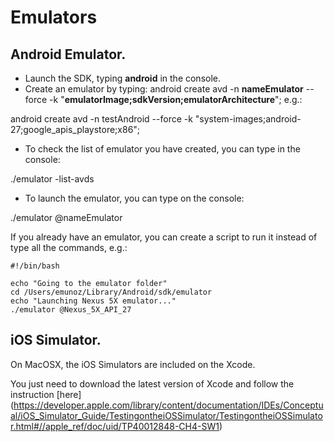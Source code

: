# Emulators

## Android Emulator.

* Launch the SDK, typing __android__ in the console.
* Create an emulator by typing: android create avd -n __nameEmulator__ --force -k "__emulatorImage;sdkVersion;emulatorArchitecture__"; e.g.:

>
android create avd -n testAndroid --force -k "system-images;android-27;google_apis_playstore;x86";
>

* To check the  list of emulator you have created, you can type in the console:

>
./emulator -list-avds
>

* To launch the emulator, you can type on the console:

>
./emulator @nameEmulator
>

If you already have an emulator, you can create a script to run it instead of type all the commands, e.g.:

```
#!/bin/bash

echo "Going to the emulator folder"
cd /Users/emunoz/Library/Android/sdk/emulator
echo "Launching Nexus 5X emulator..."
./emulator @Nexus_5X_API_27
```


## iOS Simulator.

On MacOSX, the iOS Simulators are included on the Xcode. 

You just need to download the latest version of Xcode and follow the instruction [here] (https://developer.apple.com/library/content/documentation/IDEs/Conceptual/iOS_Simulator_Guide/TestingontheiOSSimulator/TestingontheiOSSimulator.html#//apple_ref/doc/uid/TP40012848-CH4-SW1)
